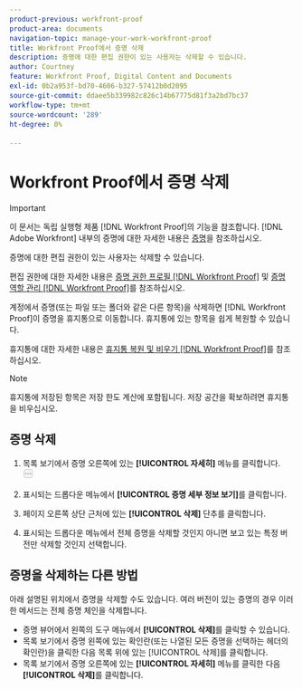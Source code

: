 ```yaml
---
product-previous: workfront-proof
product-area: documents
navigation-topic: manage-your-work-workfront-proof
title: Workfront Proof에서 증명 삭제
description: 증명에 대한 편집 권한이 있는 사용자는 삭제할 수 있습니다.
author: Courtney
feature: Workfront Proof, Digital Content and Documents
exl-id: 0b2a953f-bd70-4606-b327-57412b0d2095
source-git-commit: ddaee5b339982c826c14b67775d81f3a2bd7bc37
workflow-type: tm+mt
source-wordcount: '289'
ht-degree: 0%

---
```


# Workfront Proof에서 증명 삭제

>[!IMPORTANT]
>
>이 문서는 독립 실행형 제품 [!DNL Workfront Proof]의 기능을 참조합니다. [!DNL Adobe Workfront] 내부의 증명에 대한 자세한 내용은 [증명](../../../review-and-approve-work/proofing/proofing.md)을 참조하십시오.

증명에 대한 편집 권한이 있는 사용자는 삭제할 수 있습니다.

편집 권한에 대한 자세한 내용은 [증명 권한 프로필 [!DNL Workfront Proof]](../../../workfront-proof/wp-acct-admin/account-settings/proof-perm-profiles-in-wp.md) 및 [증명 역할 관리 [!DNL Workfront Proof]](../../../workfront-proof/wp-work-proofsfiles/share-proofs-and-files/manage-proof-roles.md)를 참조하십시오.

계정에서 증명(또는 파일 또는 폴더와 같은 다른 항목)을 삭제하면 [!DNL Workfront Proof]이 증명을 휴지통으로 이동합니다. 휴지통에 있는 항목을 쉽게 복원할 수 있습니다.

휴지통에 대한 자세한 내용은 [휴지통 복원 및 비우기 [!DNL Workfront Proof]](../../../workfront-proof/wp-work-proofsfiles/manage-your-work/restore-and-empty-trash.md)를 참조하십시오.

>[!NOTE]
>
>휴지통에 저장된 항목은 저장 한도 계산에 포함됩니다. 저장 공간을 확보하려면 휴지통을 비우십시오.

## 증명 삭제

1. 목록 보기에서 증명 오른쪽에 있는 **[!UICONTROL 자세히]** 메뉴를 클릭합니다.\
   ![추가 메뉴](assets/more-button-small.png)

1. 표시되는 드롭다운 메뉴에서 **[!UICONTROL 증명 세부 정보 보기]**&#x200B;를 클릭합니다.
1. 페이지 오른쪽 상단 근처에 있는 **[!UICONTROL 삭제]** 단추를 클릭합니다.
1. 표시되는 드롭다운 메뉴에서 전체 증명을 삭제할 것인지 아니면 보고 있는 특정 버전만 삭제할 것인지 선택합니다.

## 증명을 삭제하는 다른 방법

아래 설명된 위치에서 증명을 삭제할 수도 있습니다. 여러 버전이 있는 증명의 경우 이러한 메서드는 전체 증명 체인을 삭제합니다.

* 증명 뷰어에서 왼쪽의 도구 메뉴에서 **[!UICONTROL 삭제]**&#x200B;를 클릭할 수 있습니다.
* 목록 보기에서 증명 왼쪽에 있는 확인란(또는 나열된 모든 증명을 선택하는 헤더의 확인란)을 클릭한 다음 목록 위에 있는 [!UICONTROL 삭제]를 클릭합니다.
* 목록 보기에서 증명 오른쪽에 있는 **[!UICONTROL 자세히]** 메뉴를 클릭한 다음 **[!UICONTROL 삭제]**&#x200B;를 클릭합니다.
